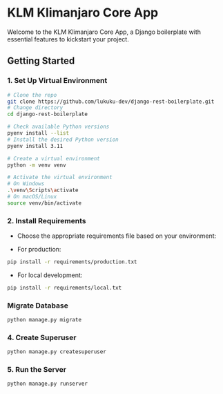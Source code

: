# KLM Klimanjaro Core App

Welcome to the KLM Klimanjaro Core App, a Django boilerplate with essential features to kickstart your project.

## Getting Started

### 1. Set Up Virtual Environment

```bash
# Clone the repo
git clone https://github.com/lukuku-dev/django-rest-boilerplate.git
# Change directory
cd django-rest-boilerplate

# Check available Python versions
pyenv install --list
# Install the desired Python version
pyenv install 3.11

# Create a virtual environment
python -m venv venv

# Activate the virtual environment
# On Windows
.\venv\Scripts\activate
# On macOS/Linux
source venv/bin/activate
```

### 2. Install Requirements
- Choose the appropriate requirements file based on your environment:

- For production:
```bash
pip install -r requirements/production.txt
```
- For local development:

```bash
pip install -r requirements/local.txt
```

### Migrate Database
```bash
python manage.py migrate
```

### 4. Create Superuser
```bash
python manage.py createsuperuser
```

### 5. Run the Server
```bash
python manage.py runserver
```